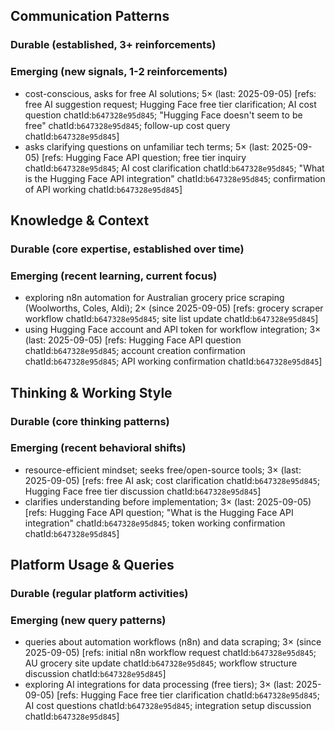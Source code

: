 ## Communication Patterns
### Durable (established, 3+ reinforcements)

### Emerging (new signals, 1-2 reinforcements)
- cost-conscious, asks for free AI solutions; 5× (last: 2025-09-05) [refs: free AI suggestion request; Hugging Face free tier clarification; AI cost question chatId:`b647328e95d845`; "Hugging Face doesn't seem to be free" chatId:`b647328e95d845`; follow-up cost query chatId:`b647328e95d845`]
- asks clarifying questions on unfamiliar tech terms; 5× (last: 2025-09-05) [refs: Hugging Face API question; free tier inquiry chatId:`b647328e95d845`; AI cost clarification chatId:`b647328e95d845`; "What is the Hugging Face API integration" chatId:`b647328e95d845`; confirmation of API working chatId:`b647328e95d845`]

## Knowledge & Context
### Durable (core expertise, established over time)

### Emerging (recent learning, current focus)  
- exploring n8n automation for Australian grocery price scraping (Woolworths, Coles, Aldi); 2× (since 2025-09-05) [refs: grocery scraper workflow chatId:`b647328e95d845`; site list update chatId:`b647328e95d845`]
- using Hugging Face account and API token for workflow integration; 3× (last: 2025-09-05) [refs: Hugging Face API question chatId:`b647328e95d845`; account creation confirmation chatId:`b647328e95d845`; API working confirmation chatId:`b647328e95d845`]

## Thinking & Working Style
### Durable (core thinking patterns)

### Emerging (recent behavioral shifts)
- resource-efficient mindset; seeks free/open-source tools; 3× (last: 2025-09-05) [refs: free AI ask; cost clarification chatId:`b647328e95d845`; Hugging Face free tier discussion chatId:`b647328e95d845`]
- clarifies understanding before implementation; 3× (last: 2025-09-05) [refs: Hugging Face API question; "What is the Hugging Face API integration" chatId:`b647328e95d845`; token working confirmation chatId:`b647328e95d845`]

## Platform Usage & Queries
### Durable (regular platform activities)

### Emerging (new query patterns)
- queries about automation workflows (n8n) and data scraping; 3× (since 2025-09-05) [refs: initial n8n workflow request chatId:`b647328e95d845`; AU grocery site update chatId:`b647328e95d845`; workflow structure discussion chatId:`b647328e95d845`]
- exploring AI integrations for data processing (free tiers); 3× (last: 2025-09-05) [refs: Hugging Face free tier clarification chatId:`b647328e95d845`; AI cost questions chatId:`b647328e95d845`; integration setup discussion chatId:`b647328e95d845`]